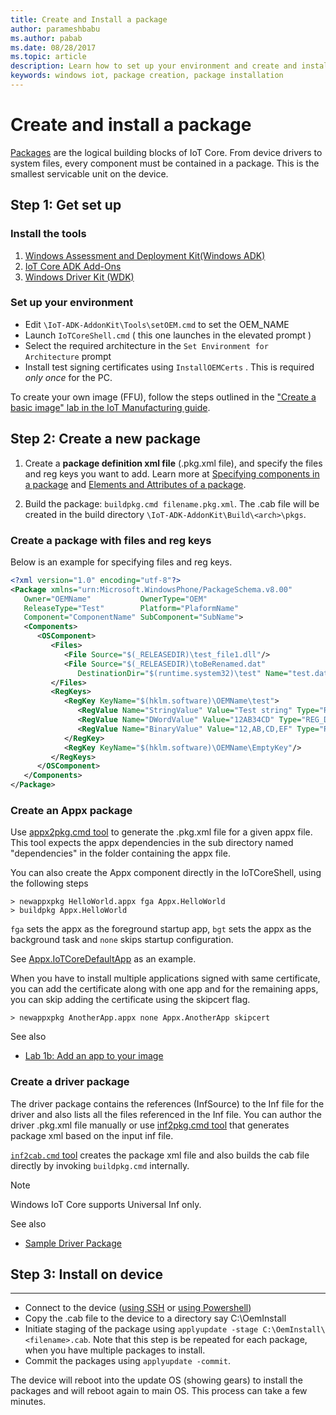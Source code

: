 ```yaml
---
title: Create and Install a package
author: parameshbabu
ms.author: pabab
ms.date: 08/28/2017
ms.topic: article
description: Learn how to set up your environment and create and install packages for Windows IoT Core.
keywords: windows iot, package creation, package installation
---
```


# Create and install a package
[Packages](https://docs.microsoft.com/windows-hardware/manufacture/iot/iot-core-manufacturing-guide#Packages) are the logical building blocks of IoT Core. From device drivers to system files, every component must be contained in a package. This is the smallest servicable unit on the device.

## Step 1: Get set up

### Install the tools

1. [Windows Assessment and Deployment Kit(Windows ADK)](https://developer.microsoft.com/windows/hardware/windows-assessment-deployment-kit#winADK)
2. [IoT Core ADK Add-Ons](https://github.com/ms-iot/iot-adk-addonkit/)
3. [Windows Driver Kit (WDK)](https://developer.microsoft.com/windows/hardware/windows-driver-kit)

### Set up your environment

* Edit `\IoT-ADK-AddonKit\Tools\setOEM.cmd` to set the OEM_NAME
* Launch `IoTCoreShell.cmd` ( this one launches in the elevated prompt )
* Select the required architecture in the `Set Environment for Architecture` prompt
* Install test signing certificates using `InstallOEMCerts` . This is required *only once* for the PC.

To create your own image (FFU), follow the steps outlined in the ["Create a basic image" lab in the IoT Manufacturing guide](https://docs.microsoft.com/windows-hardware/manufacture/iot/create-a-basic-image).

## Step 2: Create a new package
1. Create a **package definition xml file** (.pkg.xml file), and specify the files and reg keys you want to add.
      Learn more at [Specifying components in a package](https://msdn.microsoft.com/en-us/library/dn789218) and [Elements and Attributes of a package](https://msdn.microsoft.com/en-us/library/dn756796).

2. Build the package: `buildpkg.cmd filename.pkg.xml`. The .cab file will be created in the build directory `\IoT-ADK-AddonKit\Build\<arch>\pkgs`.

### Create a package with files and reg keys
Below is an example for specifying files and reg keys.

```xml
<?xml version="1.0" encoding="utf-8"?>
<Package xmlns="urn:Microsoft.WindowsPhone/PackageSchema.v8.00"
   Owner="OEMName"           OwnerType="OEM"
   ReleaseType="Test"        Platform="PlaformName"
   Component="ComponentName" SubComponent="SubName">
   <Components>
      <OSComponent>
         <Files>
            <File Source="$(_RELEASEDIR)\test_file1.dll"/>
            <File Source="$(_RELEASEDIR)\toBeRenamed.dat"
               DestinationDir="$(runtime.system32)\test" Name="test.dat"/>
         </Files>
         <RegKeys>
            <RegKey KeyName="$(hklm.software)\OEMName\test">
               <RegValue Name="StringValue" Value="Test string" Type="REG_SZ"/>
               <RegValue Name="DWordValue" Value="12AB34CD" Type="REG_DWORD"/>
               <RegValue Name="BinaryValue" Value="12,AB,CD,EF" Type="REG_BINARY"/>
            </RegKey>
            <RegKey KeyName="$(hklm.software)\OEMName\EmptyKey"/>
         </RegKeys>
      </OSComponent>
   </Components>
</Package>
```

### Create an Appx package

Use [appx2pkg.cmd tool](https://github.com/ms-iot/iot-adk-addonkit/blob/master/Tools/appx2pkg.cmd) to generate the .pkg.xml file for a given appx file. This tool expects the appx dependencies in the sub directory named "dependencies" in the folder containing the appx file.

You can also create the Appx component directly in the IoTCoreShell, using the following steps

    > newappxpkg HelloWorld.appx fga Appx.HelloWorld
    > buildpkg Appx.HelloWorld

`fga` sets the appx as the foreground startup app, `bgt` sets the appx as the background task and `none` skips startup configuration.

See [Appx.IoTCoreDefaultApp](https://github.com/ms-iot/iot-adk-addonkit/blob/master/Source-arm/Packages/Appx.IoTCoreDefaultApp/) as an example.

When you have to install multiple applications signed with same certificate, you can add the certificate along with one app and for the remaining apps, you can skip adding the certificate using the skipcert flag.

    > newappxpkg AnotherApp.appx none Appx.AnotherApp skipcert

See also

* [Lab 1b: Add an app to your image](https://docs.microsoft.com/windows-hardware/manufacture/iot/deploy-your-app-with-a-standard-board)


### Create a driver package

The driver package contains the references (InfSource) to the Inf file for the driver and also lists all the files referenced in the Inf file. You can author the driver .pkg.xml file manually or use [inf2pkg.cmd tool](https://github.com/ms-iot/iot-adk-addonkit/blob/master/Tools/inf2pkg.cmd) that generates package xml based on the input inf file.

[`inf2cab.cmd` tool](https://github.com/ms-iot/iot-adk-addonkit/blob/master/Tools/inf2cab.cmd) creates the package xml file and also builds the cab file directly by invoking `buildpkg.cmd` internally.

> [!NOTE]
> Windows IoT Core supports Universal Inf only.

See also

* [Sample Driver Package](https://github.com/ms-iot/iot-adk-addonkit/blob/master/Source-arm/BSP/CustomRpi2/Packages/CustomRPi2.GPIO)

## Step 3: Install on device
---

* Connect to the device ([using SSH](../connect-your-device/SSH.md) or [using Powershell](../connect-your-device/powershell.md))
* Copy the <filename>.cab file to the device to a directory say C:\OemInstall
* Initiate staging of the package using `applyupdate -stage C:\OemInstall\<filename>.cab`. Note that this step is be repeated for each package, when you have multiple packages to install.
* Commit the packages using `applyupdate -commit`.

The device will reboot into the update OS (showing gears) to install the packages and will reboot again to main OS. This process can take a few minutes.
